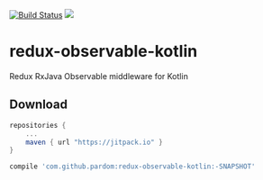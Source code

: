 [![Build Status](https://travis-ci.org/pardom/redux-observable-kotlin.svg?branch=master)](https://travis-ci.org/pardom/redux-observable-kotlin)
[![](https://jitpack.io/v/pardom/redux-observable-kotlin.svg)](https://jitpack.io/#pardom/redux-observable-kotlin)

# redux-observable-kotlin

Redux RxJava Observable middleware for Kotlin

Download
--------

```groovy
repositories {
	...
	maven { url "https://jitpack.io" }
}
```

```groovy
compile 'com.github.pardom:redux-observable-kotlin:-SNAPSHOT'
```
